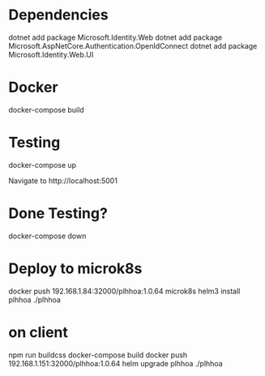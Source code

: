 # Dependencies

dotnet add package Microsoft.Identity.Web
dotnet add package Microsoft.AspNetCore.Authentication.OpenIdConnect
dotnet add package Microsoft.Identity.Web.UI

# Docker
docker-compose build

# Testing
docker-compose up

Navigate to http://localhost:5001

# Done Testing?
docker-compose down

# Deploy to microk8s

docker push 192.168.1.84:32000/plhhoa:1.0.64
microk8s helm3 install plhhoa ./plhhoa

# on client
npm run buildcss
docker-compose build
docker push 192.168.1.151:32000/plhhoa:1.0.64
helm upgrade plhhoa ./plhhoa
